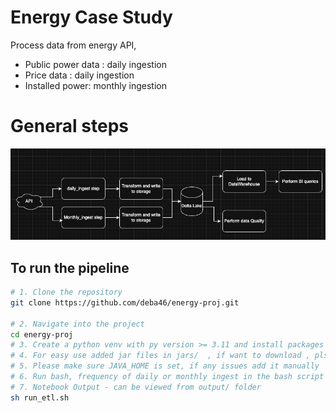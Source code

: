 # Energy Case Study

Process data from energy API, 
- Public power data : daily ingestion 
- Price data : daily ingestion  
- Installed power: monthly ingestion 
# General steps
![alt text](image-1.png)
## To run the pipeline

```bash
# 1. Clone the repository
git clone https://github.com/deba46/energy-proj.git

# 2. Navigate into the project
cd energy-proj
# 3. Create a python venv with py version >= 3.11 and install packages from req file
# 4. For easy use added jar files in jars/  , if want to download , pls change code 
# 5. Please make sure JAVA_HOME is set, if any issues add it manually 
# 6. Run bash, frequency of daily or monthly ingest in the bash script (edit script to change freq etc.)
# 7. Notebook Output - can be viewed from output/ folder
sh run_etl.sh
